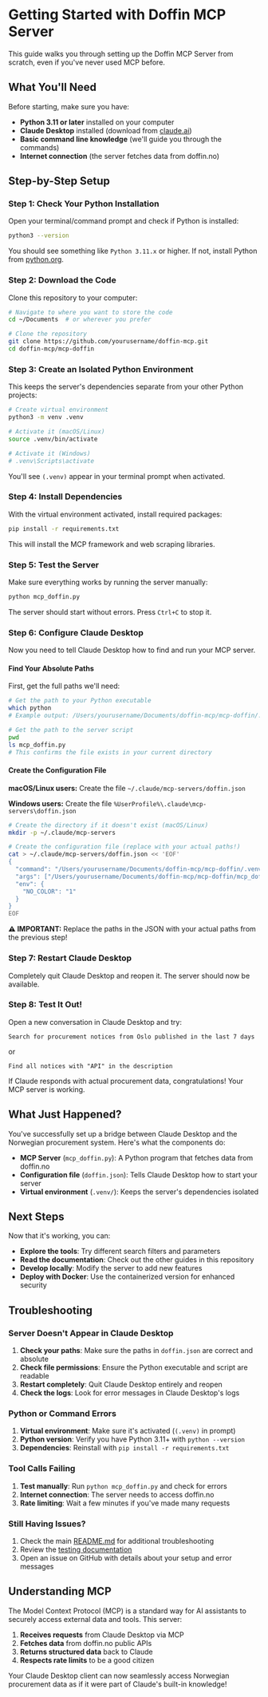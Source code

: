 # Getting Started with Doffin MCP Server

This guide walks you through setting up the Doffin MCP Server from scratch, even if you've never used MCP before.

## What You'll Need

Before starting, make sure you have:
- **Python 3.11 or later** installed on your computer
- **Claude Desktop** installed (download from [claude.ai](https://claude.ai))
- **Basic command line knowledge** (we'll guide you through the commands)
- **Internet connection** (the server fetches data from doffin.no)

## Step-by-Step Setup

### Step 1: Check Your Python Installation

Open your terminal/command prompt and check if Python is installed:

```bash
python3 --version
```

You should see something like `Python 3.11.x` or higher. If not, install Python from [python.org](https://python.org).

### Step 2: Download the Code

Clone this repository to your computer:

```bash
# Navigate to where you want to store the code
cd ~/Documents  # or wherever you prefer

# Clone the repository
git clone https://github.com/yourusername/doffin-mcp.git
cd doffin-mcp/mcp-doffin
```

### Step 3: Create an Isolated Python Environment

This keeps the server's dependencies separate from your other Python projects:

```bash
# Create virtual environment
python3 -m venv .venv

# Activate it (macOS/Linux)
source .venv/bin/activate

# Activate it (Windows)
# .venv\Scripts\activate
```

You'll see `(.venv)` appear in your terminal prompt when activated.

### Step 4: Install Dependencies

With the virtual environment activated, install required packages:

```bash
pip install -r requirements.txt
```

This will install the MCP framework and web scraping libraries.

### Step 5: Test the Server

Make sure everything works by running the server manually:

```bash
python mcp_doffin.py
```

The server should start without errors. Press `Ctrl+C` to stop it.

### Step 6: Configure Claude Desktop

Now you need to tell Claude Desktop how to find and run your MCP server.

#### Find Your Absolute Paths

First, get the full paths we'll need:

```bash
# Get the path to your Python executable
which python
# Example output: /Users/yourusername/Documents/doffin-mcp/mcp-doffin/.venv/bin/python

# Get the path to the server script
pwd
ls mcp_doffin.py
# This confirms the file exists in your current directory
```

#### Create the Configuration File

**macOS/Linux users:** Create the file `~/.claude/mcp-servers/doffin.json`

**Windows users:** Create the file `%UserProfile%\.claude\mcp-servers\doffin.json`

```bash
# Create the directory if it doesn't exist (macOS/Linux)
mkdir -p ~/.claude/mcp-servers

# Create the configuration file (replace with your actual paths!)
cat > ~/.claude/mcp-servers/doffin.json << 'EOF'
{
  "command": "/Users/yourusername/Documents/doffin-mcp/mcp-doffin/.venv/bin/python",
  "args": ["/Users/yourusername/Documents/doffin-mcp/mcp-doffin/mcp_doffin.py"],
  "env": {
    "NO_COLOR": "1"
  }
}
EOF
```

**⚠️ IMPORTANT:** Replace the paths in the JSON with your actual paths from the previous step!

### Step 7: Restart Claude Desktop

Completely quit Claude Desktop and reopen it. The server should now be available.

### Step 8: Test It Out!

Open a new conversation in Claude Desktop and try:

```
Search for procurement notices from Oslo published in the last 7 days
```

or

```
Find all notices with "API" in the description
```

If Claude responds with actual procurement data, congratulations! Your MCP server is working.

## What Just Happened?

You've successfully set up a bridge between Claude Desktop and the Norwegian procurement system. Here's what the components do:

- **MCP Server** (`mcp_doffin.py`): A Python program that fetches data from doffin.no
- **Configuration file** (`doffin.json`): Tells Claude Desktop how to start your server
- **Virtual environment** (`.venv/`): Keeps the server's dependencies isolated

## Next Steps

Now that it's working, you can:

- **Explore the tools**: Try different search filters and parameters
- **Read the documentation**: Check out the other guides in this repository
- **Develop locally**: Modify the server to add new features
- **Deploy with Docker**: Use the containerized version for enhanced security

## Troubleshooting

### Server Doesn't Appear in Claude Desktop

1. **Check your paths**: Make sure the paths in `doffin.json` are correct and absolute
2. **Check file permissions**: Ensure the Python executable and script are readable
3. **Restart completely**: Quit Claude Desktop entirely and reopen
4. **Check the logs**: Look for error messages in Claude Desktop's logs

### Python or Command Errors

1. **Virtual environment**: Make sure it's activated (`(.venv)` in prompt)
2. **Python version**: Verify you have Python 3.11+ with `python --version`
3. **Dependencies**: Reinstall with `pip install -r requirements.txt`

### Tool Calls Failing

1. **Test manually**: Run `python mcp_doffin.py` and check for errors
2. **Internet connection**: The server needs to access doffin.no
3. **Rate limiting**: Wait a few minutes if you've made many requests

### Still Having Issues?

1. Check the main [README.md](README.md) for additional troubleshooting
2. Review the [testing documentation](tests/README.md)
3. Open an issue on GitHub with details about your setup and error messages

## Understanding MCP

The Model Context Protocol (MCP) is a standard way for AI assistants to securely access external data and tools. This server:

1. **Receives requests** from Claude Desktop via MCP
2. **Fetches data** from doffin.no public APIs
3. **Returns structured data** back to Claude
4. **Respects rate limits** to be a good citizen

Your Claude Desktop client can now seamlessly access Norwegian procurement data as if it were part of Claude's built-in knowledge!